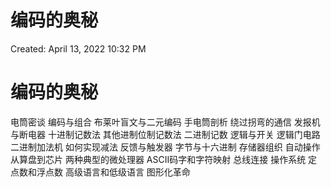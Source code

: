 # 编码的奥秘

Created: April 13, 2022 10:32 PM

# 编码的奥秘

电筒密谈 编码与组合 布莱叶盲文与二元编码 手电筒剖析 绕过拐弯的通信 发报机与断电器 十进制记数法 其他进制位制记数法 二进制记数 逻辑与开关 逻辑门电路 二进制加法机 如何实现减法 反馈与触发器 字节与十六进制 存储器组织 自动操作 从算盘到芯片 两种典型的微处理器 ASCII码字和字符映射 总线连接 操作系统 定点数和浮点数 高级语言和低级语言 图形化革命